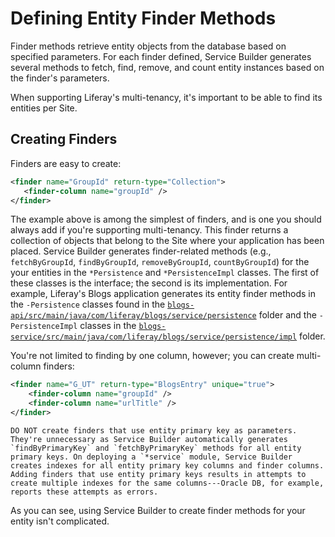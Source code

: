 # Defining Entity Finder Methods

Finder methods retrieve entity objects from the database based on specified parameters. For each finder defined, Service Builder generates several methods to fetch, find, remove, and count entity instances based on the finder's parameters.

When supporting Liferay's multi-tenancy, it's important to be able to find its entities per Site.

## Creating Finders

Finders are easy to create:

```xml
<finder name="GroupId" return-type="Collection">
   <finder-column name="groupId" />
</finder> 
```

The example above is among the simplest of finders, and is one you should always add if you're supporting multi-tenancy. This finder returns a collection of objects that belong to the Site where your application has been placed. Service Builder generates finder-related methods (e.g., `fetchByGroupId`, `findByGroupId`, `removeByGroupId`, `countByGroupId`) for the your entities in the `*Persistence` and `*PersistenceImpl` classes. The first of these classes is the interface; the second is its implementation. For example, Liferay's Blogs application generates its entity finder methods in the `-Persistence` classes found in the [`blogs-api/src/main/java/com/liferay/blogs/service/persistence`](https://github.com/liferay/liferay-portal/tree/master/modules/apps/blogs/blogs-api/src/main/java/com/liferay/blogs/service/persistence) folder and the `-PersistenceImpl` classes in the [`blogs-service/src/main/java/com/liferay/blogs/service/persistence/impl`](https://github.com/liferay/liferay-portal/tree/master/modules/apps/blogs/blogs-service/src/main/java/com/liferay/blogs/service/persistence/impl) folder.

You're not limited to finding by one column, however; you can create multi-column finders:

```xml
<finder name="G_UT" return-type="BlogsEntry" unique="true">
	<finder-column name="groupId" />
	<finder-column name="urlTitle" />
</finder>
```

```{important}
DO NOT create finders that use entity primary key as parameters. They're unnecessary as Service Builder automatically generates `findByPrimaryKey` and `fetchByPrimaryKey` methods for all entity primary keys. On deploying a `*service` module, Service Builder creates indexes for all entity primary key columns and finder columns. Adding finders that use entity primary keys results in attempts to create multiple indexes for the same columns---Oracle DB, for example, reports these attempts as errors.
```

As you can see, using Service Builder to create finder methods for your entity isn't complicated. 
